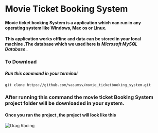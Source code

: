 #  Movie Ticket Booking System

#### Movie ticket booking System is a application which can run in any operating system like Windows, Mac os or Linux.
#### This application works offline and data can be stored in your local machine .The database which we used here is _Microsoft MySQL Database_ . 

### To Download
 ##### Run this command in your terminal
 ```Python3
 git clone https://github.com/vasumsv/movie_ticketbooking_system.git
 ```
 ### After running this command the movie ticket Booking System project folder will be downloaded in your system.

 #### Once you run the project ,the project will look like this
![Drag Racing](1.jpg)
